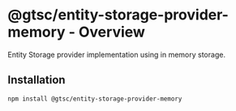 # @gtsc/entity-storage-provider-memory - Overview

Entity Storage provider implementation using in memory storage.

## Installation

```shell
npm install @gtsc/entity-storage-provider-memory
```
